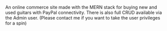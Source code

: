 An online commerce site made with the MERN stack for buying new and used guitars with PayPal connectivity. 
There is also full CRUD available via the Admin user. 
(Please contact me if you want to take the user privileges for a spin)
